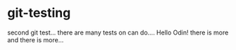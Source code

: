 # git-testing
second git test...
there are many tests on can do....
Hello Odin!
there is more
and there is more...

